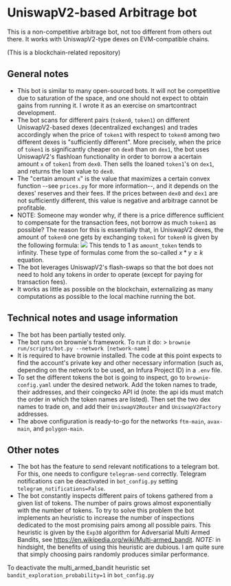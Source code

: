 # UniswapV2-based Arbitrage bot

This is a non-competitive arbitrage bot, not too different from others out there. It works with UniswapV2-type dexes on EVM-compatible chains.

(This is a blockchain-related repository)

## General notes
- This bot is similar to many open-sourced bots. It will not be competitive due to saturation of the space, and one should not expect to obtain gains from running it. I wrote it as an exercise on smartcontract development.
- The bot scans for different pairs (`token0`, `token1`) on different UniswapV2-based dexes (decentralized exchanges) and trades accordingly when the price of `token1` with respect to `token0` among two different dexes is "sufficiently different". More precisely, when the price of `token1` is significantly cheaper on `dex0` than on `dex1`, the bot uses UniswapV2's flashloan functionality in order to borrow a acertain amount `x` of `token1` from `dex0`. Then sells the loaned `token1`'s on `dex1`, and returns the loan value to `dex0`.
- The "certain amount `x`" is the value that maximizes a certain convex function --see `prices.py` for more information--, and it depends on the dexes' reserves and their fees. If the prices between `dex0` and `dex1` are not sufficiently different, this value is negative and arbitrage cannot be profitable.
- NOTE: Someone may wonder why, if there is a price difference sufficient to compensate for the transaction fees, not borrow as much `token1` as possible? The reason for this is essentially that, in UniswapV2 dexes, the amount of `token0` one gets by exchanging `token1` for `token0` is given by the following formula:
    <img src="https://render.githubusercontent.com/render/math?mathamount\_token1* (1-fees) \frac{ reserves\_token0 } { reserves\_token1 + amount\_token1*(1-fees) }">
    This tends to 1 as `amount_token` tends to infinity. These type of formulas come from the so-called $x*y\geq k$ equation.
- The bot leverages UniswapV2's flash-swaps so that the bot does not need to hold any tokens in order to operate (except for paying for transaction fees).
- It works as little as possible on the blockchain, externalizing as many computations as possible to the local machine running the bot.


## Technical notes and usage information

- The bot has been partially tested only. 
- The bot runs on brownie's framework. To run it do: > `brownie run/scripts/bot.py --network [network-name]`
- It is required to have brownie installed. The code at this point expects to find the account's private key and other necessary information (such as, depending on the network to be used, an Infura Project ID) in a `.env` file.
- To set the different tokens the bot is going to inspect, go to `brownie-config.yaml` under the desired network. Add the token names to trade, their addresses, and their coingecko API id (note: the api ids must match the order in which the token names are listed). Then set the two dex names to trade on, and add their `UniswapV2Router` and `UniswapV2Factory` addresses.
- The above configuration is ready-to-go for the networks `ftm-main`, `avax-main`, and `polygon-main`.

## Other notes

- The bot has the feature to send relevant notifications to a telegram bot. For this, one needs to configure `telegram-send` correctly. Telegram notifications can be deactivated in `bot_config.py` setting `telegram_notifications=False`.
- The bot constantly inspects different pairs of tokens gathered from a given list of tokens. The number of pairs grows almost exponentially with the number of tokens. To try to solve this problem the bot implements an heuristic to increase the number of inspections dedicated to the most promising pairs among all
possible pairs. This heuristic is given by the `Exp30` algorithm for Adversarial Multi Armed Bandits, see <https://en.wikipedia.org/wiki/Multi-armed_bandit>.
_NOTE:_ in hindsight, the benefits of using this heuristic are dubious. I am quite sure that simply choosing pairs randomly produces  similar performance. 

To deactivate the multi_armed_bandit heuristic set `bandit_exploration_probability=1` in `bot_config.py`

